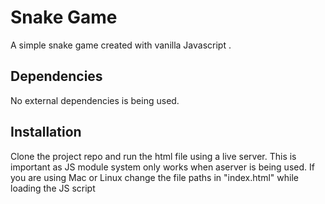 # Snake Game

A simple snake game created with vanilla Javascript .

## Dependencies

No external dependencies is being used.

## Installation

Clone the project repo and run the html file using a live server. This is important as JS module system only works when aserver is being used. If you are using Mac or Linux change the file paths in "index.html" while loading the JS script